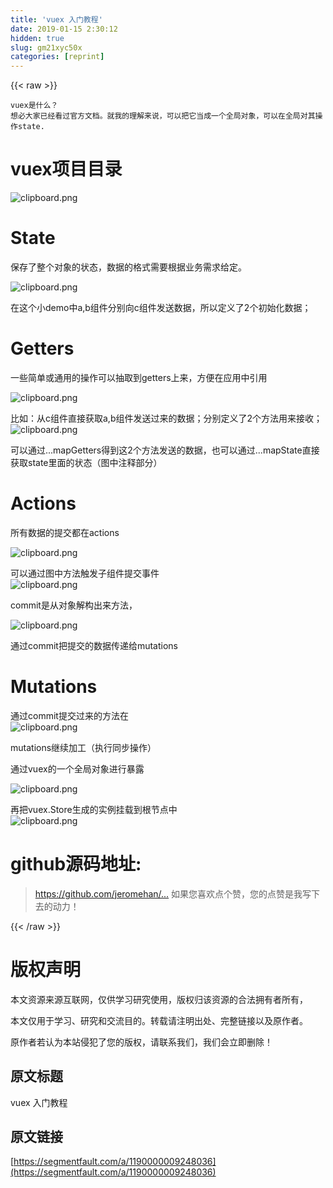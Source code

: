 ```yaml
---
title: 'vuex 入门教程' 
date: 2019-01-15 2:30:12
hidden: true
slug: gm21xyc50x
categories: [reprint]
---
```


{{< raw >}}

                    
<div class="widget-codetool" style="display:none;">
      <div class="widget-codetool--inner">
      <span class="selectCode code-tool" data-toggle="tooltip" data-placement="top" title="" data-original-title="全选"></span>
      <span type="button" class="copyCode code-tool" data-toggle="tooltip" data-placement="top" data-clipboard-text="vuex是什么？
想必大家已经看过官方文档。就我的理解来说，可以把它当成一个全局对象，可以在全局对其操作state." title="" data-original-title="复制"></span>
      <span type="button" class="saveToNote code-tool" data-toggle="tooltip" data-placement="top" title="" data-original-title="放进笔记"></span>
      </div>
      </div><pre class="hljs pf"><code>vuex是什么？
想必大家已经看过官方文档。就我的理解来说，可以把它当成一个全局对象，可以在全局对其操作<span class="hljs-keyword">state</span>.</code></pre>
<h1 id="articleHeader0">vuex项目目录</h1>
<p><span class="img-wrap"><img data-src="/img/bVMX3G?w=189&amp;h=517" src="https://static.alili.tech/img/bVMX3G?w=189&amp;h=517" alt="clipboard.png" title="clipboard.png" style="cursor: pointer; display: inline;"></span></p>
<h1 id="articleHeader1"><strong>State</strong></h1>
<p>保存了整个对象的状态，数据的格式需要根据业务需求给定。</p>
<p><span class="img-wrap"><img data-src="/img/bVMXUD?w=244&amp;h=107" src="https://static.alili.tech/img/bVMXUD?w=244&amp;h=107" alt="clipboard.png" title="clipboard.png" style="cursor: pointer; display: inline;"></span></p>
<p>在这个小demo中a,b组件分别向c组件发送数据，所以定义了2个初始化数据；</p>
<h1 id="articleHeader2"><strong>Getters</strong></h1>
<p>一些简单或通用的操作可以抽取到getters上来，方便在应用中引用</p>
<p><span class="img-wrap"><img data-src="/img/bVMXUW?w=387&amp;h=248" src="https://static.alili.tech/img/bVMXUW?w=387&amp;h=248" alt="clipboard.png" title="clipboard.png" style="cursor: pointer; display: inline;"></span></p>
<p>比如：从c组件直接获取a,b组件发送过来的数据；分别定义了2个方法用来接收；<br><span class="img-wrap"><img data-src="/img/bVMXVk?w=485&amp;h=203" src="https://static.alili.tech/img/bVMXVk?w=485&amp;h=203" alt="clipboard.png" title="clipboard.png" style="cursor: pointer; display: inline;"></span></p>
<p>可以通过...mapGetters得到这2个方法发送的数据，也可以通过...mapState直接获取state里面的状态（图中注释部分）</p>
<h1 id="articleHeader3"><strong>Actions</strong></h1>
<p>所有数据的提交都在actions</p>
<p><span class="img-wrap"><img data-src="/img/bVMXV9?w=414&amp;h=184" src="https://static.alili.tech/img/bVMXV9?w=414&amp;h=184" alt="clipboard.png" title="clipboard.png" style="cursor: pointer; display: inline;"></span></p>
<p>可以通过图中方法触发子组件提交事件<br><span class="img-wrap"><img data-src="/img/bVMX0Y?w=485&amp;h=46" src="https://static.alili.tech/img/bVMX0Y?w=485&amp;h=46" alt="clipboard.png" title="clipboard.png" style="cursor: pointer; display: inline;"></span></p>
<p>commit是从对象解构出来方法，</p>
<p><span class="img-wrap"><img data-src="/img/bVMXWP?w=648&amp;h=206" src="https://static.alili.tech/img/bVMXWP?w=648&amp;h=206" alt="clipboard.png" title="clipboard.png" style="cursor: pointer; display: inline;"></span></p>
<p>通过commit把提交的数据传递给mutations</p>
<h1 id="articleHeader4"><strong>Mutations</strong></h1>
<p>通过commit提交过来的方法在<br><span class="img-wrap"><img data-src="/img/bVMXXd?w=396&amp;h=198" src="https://static.alili.tech/img/bVMXXd?w=396&amp;h=198" alt="clipboard.png" title="clipboard.png" style="cursor: pointer; display: inline;"></span></p>
<p>mutations继续加工（执行同步操作）</p>
<p>通过vuex的一个全局对象进行暴露</p>
<p><span class="img-wrap"><img data-src="/img/bVMXXu?w=487&amp;h=606" src="https://static.alili.tech/img/bVMXXu?w=487&amp;h=606" alt="clipboard.png" title="clipboard.png" style="cursor: pointer; display: inline;"></span></p>
<p>再把vuex.Store生成的实例挂载到根节点中<br><span class="img-wrap"><img data-src="/img/bVMXXy?w=603&amp;h=312" src="https://static.alili.tech/img/bVMXXy?w=603&amp;h=312" alt="clipboard.png" title="clipboard.png" style="cursor: pointer; display: inline;"></span></p>
<h1 id="articleHeader5">github源码地址:</h1>
<blockquote><p><a href="https://github.com/jeromehan/vuex-demo" rel="nofollow noreferrer" target="_blank">https://github.com/jeromehan/...</a> 如果您喜欢点个赞，您的点赞是我写下去的动力！</p></blockquote>

                
{{< /raw >}}

# 版权声明
本文资源来源互联网，仅供学习研究使用，版权归该资源的合法拥有者所有，

本文仅用于学习、研究和交流目的。转载请注明出处、完整链接以及原作者。

原作者若认为本站侵犯了您的版权，请联系我们，我们会立即删除！

## 原文标题
vuex 入门教程

## 原文链接
[https://segmentfault.com/a/1190000009248036](https://segmentfault.com/a/1190000009248036)

